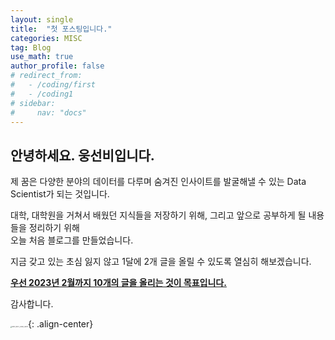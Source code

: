 ```yaml
---
layout: single
title:  "첫 포스팅입니다."
categories: MISC
tag: Blog
use_math: true
author_profile: false
# redirect_from:
#   - /coding/first
#   - /coding1
# sidebar:
#     nav: "docs"
---
```


## 안녕하세요. 웅선비입니다.

제 꿈은 다양한 분야의 데이터를 다루며 숨겨진 인사이트를 발굴해낼 수 있는 Data Scientist가 되는 것입니다.

대학, 대학원을 거쳐서 배웠던 지식들을 저장하기 위해, 그리고 앞으로 공부하게 될 내용들을 정리하기 위해   
오늘 처음 블로그를 만들었습니다.   

지금 갖고 있는 초심 잃지 않고 1달에 2개 글을 올릴 수 있도록 열심히 해보겠습니다.   


<u><b>우선 2023년 2월까지 10개의 글을 올리는 것이 목표입니다.</b></u>



감사합니다.

<img src="https://user-images.githubusercontent.com/37182279/216820587-4617a62e-0565-47f1-9ead-f4cd367572a1.png" alt="DATA_100%_LOGO_LIGHT" style="zoom:15%">{: .align-center}

